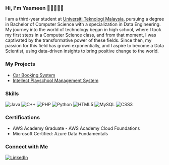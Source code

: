 ### Hi, I'm Yasmeen 👋🏼👩🏼‍💻
I am a third-year student at [Universiti Teknologi Malaysia](https://www.utm.my), pursuing a degree in Bachelor of Computer Science with a specialization in Data Engineering.
My journey into the world of technology began in high school, where I took my first steps in a Computer Science class, and from that moment, I was captivated by the transformative power of these fields. Since then, my passion for this field has grown exponentially, and I aspire to become a Data Scientist, using data-driven insights to bring positive change to the world.

### My Projects
- [Car Booking System](https://yasmeennatashautm.000webhostapp.com/cbs/)
- [Intellect Playschool Management System](https://www.intellectplayschool.com)

### Skills
![Java](https://img.shields.io/badge/java-%23ED8B00.svg?style=for-the-badge&logo=openjdk&logoColor=white)
![C++](https://img.shields.io/badge/c++-%2300599C.svg?style=for-the-badge&logo=c%2B%2B&logoColor=white)
![PHP](https://img.shields.io/badge/php-%23777BB4.svg?style=for-the-badge&logo=php&logoColor=white)
![Python](https://img.shields.io/badge/python-3670A0?style=for-the-badge&logo=python&logoColor=ffdd54)
![HTML5](https://img.shields.io/badge/html5-%23E34F26.svg?style=for-the-badge&logo=html5&logoColor=white)
![MySQL](https://img.shields.io/badge/mysql-%2300f.svg?style=for-the-badge&logo=mysql&logoColor=white)
![CSS3](https://img.shields.io/badge/css3-%231572B6.svg?style=for-the-badge&logo=css3&logoColor=white)

### Certifications
- AWS Academy Graduate - AWS Academy Cloud Foundations
- Microsoft Certified: Azure Data Fundamentals

### Connect with Me
<p align="left">
    <a href="https://www.linkedin.com/in/yasmeen-natasha-hafiz-shahrel" target="_blank"><img alt="LinkedIn" src="https://img.shields.io/badge/-yasmeennatasha-blue?style=flat-square&logo=Linkedin&logoColor=white&link=https://www.linkedin.com/in/yasmeen-natasha-hafiz-shahrel/"></a>
</p>


